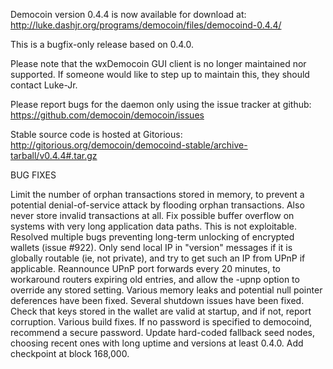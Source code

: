 Democoin version 0.4.4 is now available for download at:
http://luke.dashjr.org/programs/democoin/files/democoind-0.4.4/

This is a bugfix-only release based on 0.4.0.

Please note that the wxDemocoin GUI client is no longer maintained nor supported. If someone would like to step up to maintain this, they should contact Luke-Jr.

Please report bugs for the daemon only using the issue tracker at github:
https://github.com/democoin/democoin/issues

Stable source code is hosted at Gitorious:
http://gitorious.org/democoin/democoind-stable/archive-tarball/v0.4.4#.tar.gz

BUG FIXES

Limit the number of orphan transactions stored in memory, to prevent a potential denial-of-service attack by flooding orphan transactions. Also never store invalid transactions at all.
Fix possible buffer overflow on systems with very long application data paths. This is not exploitable.
Resolved multiple bugs preventing long-term unlocking of encrypted wallets (issue #922).
Only send local IP in "version" messages if it is globally routable (ie, not private), and try to get such an IP from UPnP if applicable.
Reannounce UPnP port forwards every 20 minutes, to workaround routers expiring old entries, and allow the -upnp option to override any stored setting.
Various memory leaks and potential null pointer deferences have been
fixed.
Several shutdown issues have been fixed.
Check that keys stored in the wallet are valid at startup, and if not,
report corruption.
Various build fixes.
If no password is specified to democoind, recommend a secure password.
Update hard-coded fallback seed nodes, choosing recent ones with long uptime and versions at least 0.4.0.
Add checkpoint at block 168,000.

